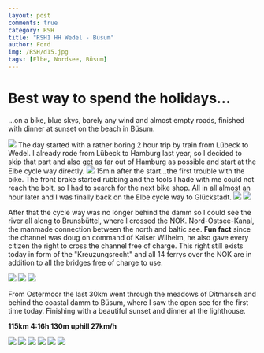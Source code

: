 ```yaml
---
layout: post
comments: true
category: RSH
title: "RSH1 HH Wedel - Büsum"
author: Ford
img: /RSH/d15.jpg
tags: [Elbe, Nordsee, Büsum]
---
```

# Best way to spend the holidays...
...on a bike, blue skys, barely any wind and 
almost empty roads, finished with dinner 
at sunset on the beach in Büsum.

<img src="{{ site.baseurl}}/assets/img/RSH/bahn.jpg" class="u-full-width"/>
The day started with a rather boring 2 hour
trip by train from Lübeck to Wedel. I already 
rode from Lübeck to Hamburg last year, so
I decided to skip that part and also get as far
out of Hamburg as possible and start at the
Elbe cycle way directly.

<img src="{{ site.baseurl}}/assets/img/RSH/d12.jpg" class="u-full-width"/>
15min after the start...the first trouble with 
the bike. The front brake started rubbing
and the tools I hade with me could not reach
the bolt, so I had to search for the next bike
shop. All in all almost an hour later and I was 
finally back on the Elbe cycle way to 
Glückstadt. 

<img src="{{ site.baseurl}}/assets/img/RSH/d13.jpg" class="u-full-width"/>
<img src="{{ site.baseurl}}/assets/img/RSH/d14.jpg" class="u-full-width"/>

After that the cycle way was no longer behind
the damm so I could see the river all along
to Brunsbüttel, where I crossed the NOK.
Nord-Ostsee-Kanal, the manmade connection 
between the north and baltic see.
**Fun fact** since the channel was doug on
command of Kaiser Wilhelm, he also gave 
every citizen the right to cross the channel 
free of charge. This right still exists today
in form of the "Kreuzungsrecht" and all 14 
ferrys over the NOK are in addition to all 
the bridges free of charge to use.

<img src="{{ site.baseurl}}/assets/img/RSH/d15.jpg" class="u-full-width"/>
<img src="{{ site.baseurl}}/assets/img/RSH/d16.jpg" class="u-full-width"/>
<img src="{{ site.baseurl}}/assets/img/RSH/d17.jpg" class="u-full-width"/>

From Ostermoor the last 30km went through 
the meadows of Ditmarsch and behind the
coastal damm to Büsum, where I saw the
open see for the first time today.
Finishing with a beautiful sunset and dinner
at the lighthouse.

**115km 4:16h 130m uphill 27km/h**

<img src="{{ site.baseurl}}/assets/img/RSH/d18.jpg" class="u-full-width"/>
<img src="{{ site.baseurl}}/assets/img/RSH/d19.jpg" class="u-full-width"/>
<img src="{{ site.baseurl}}/assets/img/RSH/d1b1.jpg" class="u-full-width"/>
<img src="{{ site.baseurl}}/assets/img/RSH/d1b2.jpg" class="u-full-width"/>
<img src="{{ site.baseurl}}/assets/img/RSH/d1b3.jpg" class="u-full-width"/>
<img src="{{ site.baseurl}}/assets/img/RSH/d1b4.jpg" class="u-full-width"/>
